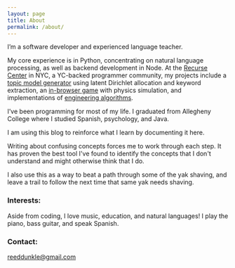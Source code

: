 ```yaml
---
layout: page
title: About
permalink: /about/
---
```


I’m a software developer and experienced language teacher.

My core experience is in Python, concentrating on natural language processing, as well as backend development in Node. At the [Recurse Center](https://www.recurse.com/) in NYC, a YC-backed programmer community, my projects include a [topic model generator](https://github.com/reeddunkle/Hacker_News_Article_Topics) using latent Dirichlet allocation and keyword extraction, an [in-browser game](https://github.com/reeddunkle/Speed_Pong) with physics simulation, and implementations of [engineering algorithms](https://github.com/reeddunkle/Backtrack_Robot).

I’ve been programming for most of my life. I graduated from Allegheny College where I studied Spanish, psychology, and Java.

I am using this blog to reinforce what I learn by documenting it here.

Writing about confusing concepts forces me to work through each step. It has proven the best tool I've found to identify the concepts that I don't understand and might otherwise think that I do.

I also use this as a way to beat a path through some of the yak shaving, and leave a trail to follow the next time that same yak needs shaving.

### Interests:

Aside from coding, I love music, education, and natural languages! I play the piano, bass guitar, and speak Spanish.

### Contact:

[reeddunkle@gmail.com](mailto:reeddunkle@gmail.com)
